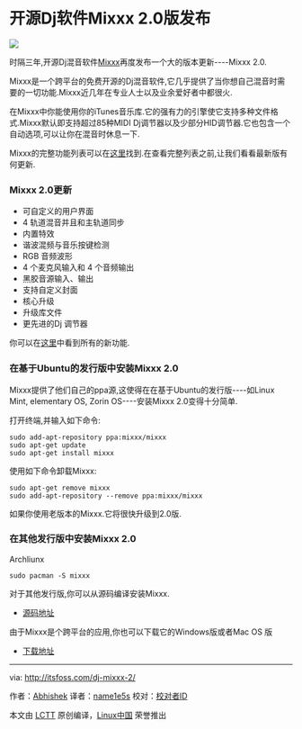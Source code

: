开源Dj软件Mixxx 2.0版发布
================================================================================
![](http://itsfoss.com/wp-content/uploads/2016/01/DJ-Software-Mixxx-2-Released.jpg)

时隔三年,开源Dj混音软件[Mixxx][1]再度发布一个大的版本更新----Mixxx 2.0.

Mixxx是一个跨平台的免费开源的Dj混音软件,它几乎提供了当你想自己混音时需要的一切功能.Mixxx近几年在专业人士以及业余爱好者中都很火.

在Mixxx中你能使用你的iTunes音乐库.它的强有力的引擎使它支持多种文件格式.Mixxx默认即支持超过85种MIDI Dj调节器以及少部分HID调节器.它也包含一个自动选项,可以让你在混音时休息一下.

Mixxx的完整功能列表可以在[这里][2]找到.在查看完整列表之前,让我们看看最新版有何更新.

### Mixxx 2.0更新 ###

- 可自定义的用户界面
- 4 轨道混音并且和主轨道同步
- 内置特效
- 谐波混频与音乐按键检测
- RGB 音频波形
- 4 个麦克风输入和 4 个音频输出
- 黑胶音源输入、输出
- 支持自定义封面
- 核心升级
- 升级库文件
- 更先进的Dj 调节器

你可以在[这里][3]中看到所有的新功能.

### 在基于Ubuntu的发行版中安装Mixxx 2.0 ###

Mixxx提供了他们自己的ppa源,这使得在在基于Ubuntu的发行版----如Linux Mint, elementary OS, Zorin OS----安装Mixxx 2.0变得十分简单.

打开终端,并输入如下命令:

    sudo add-apt-repository ppa:mixxx/mixxx
    sudo apt-get update
    sudo apt-get install mixxx
    
使用如下命令卸载Mixxx:

    sudo apt-get remove mixxx
    sudo add-apt-repository --remove ppa:mixxx/mixxx
    
如果你使用老版本的Mixxx.它将很快升级到2.0版.

### 在其他发行版中安装Mixxx 2.0 ###

Archliunx

    sudo pacman -S mixxx

对于其他发行版,你可以从源码编译安装Mixxx.

- [源码地址][4]

由于Mixxx是个跨平台的应用,你也可以下载它的Windows版或者Mac OS 版

- [下载地址][5]

--------------------------------------------------------------------------------

via: http://itsfoss.com/dj-mixxx-2/

作者：[Abhishek][a]
译者：[name1e5s](https://github.com/name1e5s)
校对：[校对者ID](https://github.com/校对者ID)

本文由 [LCTT](https://github.com/LCTT/TranslateProject) 原创编译，[Linux中国](https://linux.cn/) 荣誉推出

[a]:http://itsfoss.com/author/abhishek/
[1]:http://mixxx.org/
[2]:http://mixxx.org/features/
[3]:http://mixxx.org/whats-new-in-mixxx-2-0/
[4]:http://downloads.mixxx.org/mixxx-2.0.0/mixxx-2.0.0-src.tar.gz
[5]:http://mixxx.org/download/
